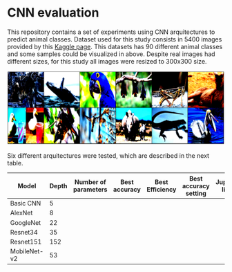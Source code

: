 # CNN evaluation

This repository contains a set of experiments using CNN arquitectures to predict animal classes. Dataset used for this study consists in 5400 images provided by this [Kaggle page](https://www.kaggle.com/datasets/iamsouravbanerjee/animal-image-dataset-90-different-animals). This datasets has 90 different animal classes and some samples could be visualized in above. Despite real images had different sizes, for this study all images were resized to 300x300 size.

![Sample images](https://github.com/victorcaquilpan/CNN_evaluation/blob/main/images/Sample%20images.PNG)

Six different arquitectures were tested, which are described in the next table.

| Model         | Depth         | Number of parameters |  Best accuracy | Best Efficiency | Best accuracy setting | Jupyter link |
| ------------- | ------------- |--------------------- |----------------|-----------------|-----------------------|--------------|          
| Basic CNN     | 5             |                      |              |               |||
| AlexNet       | 8             |                      |              |               |||
| GoogleNet     | 22            |                      |              |               |||
| Resnet34      | 35            |                      |              |               |||
| Resnet151     | 152           |                      |              |  |||
| MobileNet-v2  | 53            |                      |              | |||
